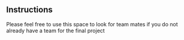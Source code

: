 ## Instructions

Please feel free to use this space to look for team mates if you do not already have a team for the final project

